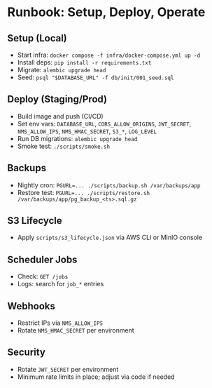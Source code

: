 # Runbook: Setup, Deploy, Operate

## Setup (Local)
- Start infra: `docker compose -f infra/docker-compose.yml up -d`
- Install deps: `pip install -r requirements.txt`
- Migrate: `alembic upgrade head`
- Seed: `psql "$DATABASE_URL" -f db/init/001_seed.sql`

## Deploy (Staging/Prod)
- Build image and push (CI/CD)
- Set env vars: `DATABASE_URL`, `CORS_ALLOW_ORIGINS`, `JWT_SECRET`, `NMS_ALLOW_IPS`, `NMS_HMAC_SECRET`, `S3_*`, `LOG_LEVEL`
- Run DB migrations: `alembic upgrade head`
- Smoke test: `./scripts/smoke.sh`

## Backups
- Nightly cron: `PGURL=... ./scripts/backup.sh /var/backups/app`
- Restore test: `PGURL=... ./scripts/restore.sh /var/backups/app/pg_backup_<ts>.sql.gz`

## S3 Lifecycle
- Apply `scripts/s3_lifecycle.json` via AWS CLI or MinIO console

## Scheduler Jobs
- Check: `GET /jobs`
- Logs: search for `job_*` entries

## Webhooks
- Restrict IPs via `NMS_ALLOW_IPS`
- Rotate `NMS_HMAC_SECRET` per environment

## Security
- Rotate `JWT_SECRET` per environment
- Minimum rate limits in place; adjust via code if needed